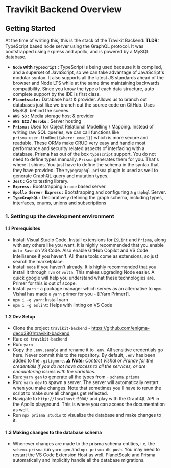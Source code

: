 # Travikit Backend Overview
## Getting Started
At the time of writing this, this is the stack of the Travikit Backend: 
**TLDR:** TypeScript based node server using the GraphQL protocol. It was bootstrapped using express and apollo, and is powered by a MySQL database. 
- **`Node` with `TypeScript` :** TypeScript is being used because it is compiled, and a superset of JavaScript, so we can take advantage of JavaScript's modular syntax. It also supports all the latest JS standards ahead of the browser and Node LTS while at the same time maintaining backwards compatibility. Since you know the type of each data structure, auto complete support by the IDE is first class. 
-  **`Planetscale` :** Database host & provider. Allows us to branch out databases just like we branch out the source code on GitHub. Uses MySQL behind the scenes. 
- **`AWS S3` :** Media storage host & provider
- **`AWS EC2` / `Heroku` :** Server hosting
- **`Prisma` :** Used for Object Relational Modelling / Mapping. Instead of writing raw SQL queries, we can call functions like `prisma.user.findOne({where: email})` which is more secure and readable. These ORMs make CRUD very easy and handle most performance and security related aspects of interfacing with a database. Prisma has out of the box `typescript`  support. You do not need to define types manually. `Prisma` generates them for you. That's where it shines. You just have to define the schema in the syntax that they have provided. The `typegraphql-prisma` plugin is used as well to generate GraphQL query and mutation types.
- **`Jest` :** Go to testing library.
- **`Express` :** Bootstrapping a `node` based server.
- **`Apollo Server Express` :** Bootstrapping and configuring a `graphql` Server. 
- **`TypeGraphQL` :** Declaratively defining the graph schema, including types, interfaces, enums, unions and subscriptions

### 1. Setting up the development environment
#### 1.1 Prerequisites 
- Install Visual Studio Code. Install extensions for `ESLint` and `Prisma`, along with any others like you want. It is highly recommended that you enable `Auto Save` on VS Code. Also enable GitHub Copilot and VS Code Intellisense if you haven't. All these tools come as extensions, so just search the marketplace. 
- Install `node` if you haven't already. It is highly recommended that you install it through `nvm` or `volta`. This makes upgrading Node easier. A quick google will help you understand what these technologies are. Primer for this is out of scope. 
- Install `yarn` - a package manager which serves as an alternative to `npm`. Vishal has made a `yarn` primer for you - [[Yarn Primer]].
- `npm i -g yarn`: Install yarn
- `npm i -g eslint`: Helps with linting on VS Code

#### 1.2 Dev Setup 
- Clone the project `travikit-backend` - https://github.com/enigma-deco3801/travikit-backend
- Run: `cd travikit-backend`
- Run: `yarn`
- Copy the `.env.sample` and rename it to `.env`. All sensitive credentials go here. Never commit this to the repository. By default, `.env` has been added to the `.gitignore`.
  *⚠️ **Note:** Contact Vishal or Pranav for the credentials if you do not have access to all the services, or are encountering issues with the variables.* 
- Run: `yarn gen` to generate all the types from - `schema.prisma`
- Run: `yarn dev` to spawn a server. The server will automatically restart when you make changes. Note that sometimes you'll have to rerun the script to make sure all changes get reflected.
- Navigate to `http://localhost:5000/` and play with the GraphQL API in the Apollo playground. This is where you can access the documentation as well. 
- Run `npx prisma studio` to visualize the database and make changes to it. 

#### 1.3 Making changes to the database schema
- Whenever changes are made to the prisma schema entities, i.e, the `schema.prisma`  run `yarn gen` and `npx prisma db push`. You may need to restart the VS Code Extension Host as well. PlanetScale and Prisma automatically and implicitly handle all the database migrations. 



